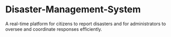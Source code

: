# Disaster-Management-System
A real-time platform for citizens to report disasters and for administrators to oversee and coordinate responses efficiently.
